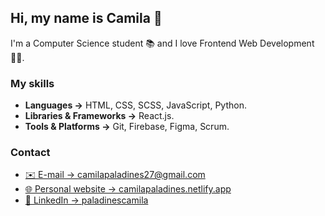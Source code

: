 ## Hi, my name is Camila 👋

I'm a Computer Science student 📚 and I love Frontend Web Development 👩‍💻.

### My skills

- **Languages →** HTML, CSS, SCSS, JavaScript, Python.
- **Libraries & Frameworks →** React.js.
- **Tools & Platforms →** Git, Firebase, Figma, Scrum.

### Contact

- [✉️ E-mail → camilapaladines27@gmail.com](mailto:camilapaladines27@gmail.com)
- [🌐 Personal website → camilapaladines.netlify.app](https://camilapaladines.netlify.app/)
- [👥 LinkedIn → paladinescamila](https://www.linkedin.com/in/paladinescamila/)

<!--
**paladinescamila/paladinescamila** is a ✨ _special_ ✨ repository because its `README.md` (this file) appears on your GitHub profile.

Here are some ideas to get you started:

- 🔭 I’m currently working on ...
- 🌱 I’m currently learning ...
- 👯 I’m looking to collaborate on ...
- 🤔 I’m looking for help with ...
- 💬 Ask me about ...
- 📫 How to reach me: ...
- 😄 Pronouns: ...
- ⚡ Fun fact: ...

![GitHub stats](https://github-readme-stats.vercel.app/api?username=paladinescamila&show_icons=true&theme=dracula)
[![Top Langs](https://github-readme-stats.vercel.app/api/top-langs/?username=paladinescamila&layout=compact)](https://github.com/anuraghazra/github-readme-stats)
-->
